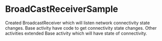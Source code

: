 # BroadCastReceiverSample
Created BroadcastReceiver which will listen network connectivity state changes.
Base activity have code to get connectivity state changes.
Other activities extended Base activity which will have state of connectivity.
